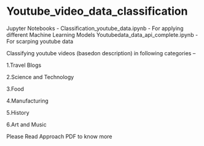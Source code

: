 # Youtube_video_data_classification
Jupyter Notebooks -
Classification_youtube_data.ipynb - For applying different Machine Learning Models
Youtubedata_data_api_complete.ipynb - For scarping youtube data

Classifying youtube videos (basedon description) in following categories –

1.Travel Blogs

2.Science and Technology

3.Food

4.Manufacturing

5.History

6.Art and Music


Please Read Approach PDF to know more
